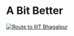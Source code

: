 # A Bit Better

[![Route to IIIT Bhagalpur](https://iiitbh.ac.in/img/150dpi.png)](https://www.youtube.com/watch?v=Sxmbnh9qmUI)
